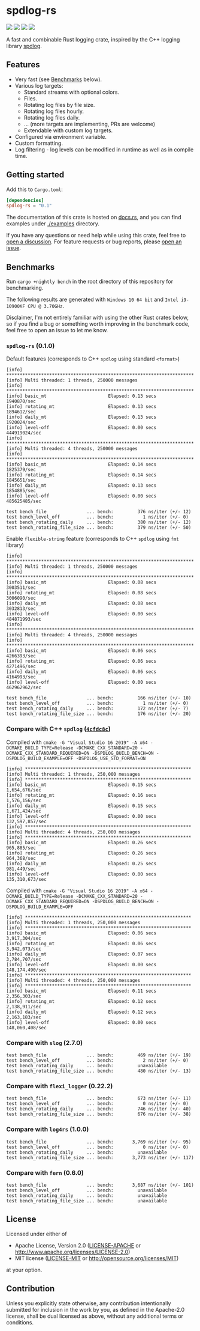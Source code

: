 # spdlog-rs

[![](https://img.shields.io/crates/v/spdlog-rs?style=flat-square)](https://crates.io/crates/spdlog-rs)
[![](https://img.shields.io/github/workflow/status/SpriteOvO/spdlog-rs/CI?style=flat-square)](https://github.com/SpriteOvO/spdlog-rs/actions/workflows/ci.yml)
[![](https://img.shields.io/docsrs/spdlog-rs?style=flat-square)](https://docs.rs/spdlog-rs)
[![](https://img.shields.io/crates/l/spdlog-rs?style=flat-square)](https://github.com/SpriteOvO/spdlog-rs#license)
 
A fast and combinable Rust logging crate, inspired by the C++ logging library [spdlog].

## Features

 - Very fast (see [Benchmarks](#Benchmarks) below).
 - Various log targets:
    - Standard streams with optional colors.
    - Files.
    - Rotating log files by file size.
    - Rotating log files hourly.
    - Rotating log files daily.
    - ... (more targets are implementing, PRs are welcome)
    - Extendable with custom log targets.
 - Configured via environment variable.
 - Custom formatting.
 - Log filtering - log levels can be modified in runtime as well as in compile time.

## Getting started

Add this to `Cargo.toml`:
```toml
[dependencies]
spdlog-rs = "0.1"
```

The documentation of this crate is hosted on [docs.rs], and you can find examples under [./examples] directory.

If you have any questions or need help while using this crate, feel free to [open a discussion]. For feature requests or bug reports, please [open an issue].

## Benchmarks

Run `cargo +nightly bench` in the root directory of this repository for benchmarking.

The following results are generated with `Windows 10 64 bit` and `Intel i9-10900KF CPU @ 3.70GHz`.

Disclaimer, I'm not entirely familiar with using the other Rust crates below, so if you find a bug or something worth improving in the benchmark code, feel free to open an issue to let me know.

### `spdlog-rs` (0.1.0)

Default features (corresponds to C++ `spdlog` using standard `<format>`)
```
[info] **********************************************************************
[info] Multi threaded: 1 threads, 250000 messages
[info] **********************************************************************
[info] basic_mt                       Elapsed: 0.13 secs          1940870/sec
[info] rotating_mt                    Elapsed: 0.13 secs          1894612/sec
[info] daily_mt                       Elapsed: 0.13 secs          1920024/sec
[info] level-off                      Elapsed: 0.00 secs        444919024/sec
[info] **********************************************************************
[info] Multi threaded: 4 threads, 250000 messages
[info] **********************************************************************
[info] basic_mt                       Elapsed: 0.14 secs          1825379/sec
[info] rotating_mt                    Elapsed: 0.14 secs          1845651/sec
[info] daily_mt                       Elapsed: 0.13 secs          1854885/sec
[info] level-off                      Elapsed: 0.00 secs        485625485/sec
```
```
test bench_file               ... bench:         376 ns/iter (+/- 12)
test bench_level_off          ... bench:           1 ns/iter (+/- 0)
test bench_rotating_daily     ... bench:         380 ns/iter (+/- 12)
test bench_rotating_file_size ... bench:         379 ns/iter (+/- 50)
```

Enable `flexible-string` feature (corresponds to C++ `spdlog` using `fmt` library)
```
[info] **********************************************************************
[info] Multi threaded: 1 threads, 250000 messages
[info] **********************************************************************
[info] basic_mt                       Elapsed: 0.08 secs          3003511/sec
[info] rotating_mt                    Elapsed: 0.08 secs          3006090/sec
[info] daily_mt                       Elapsed: 0.08 secs          3032813/sec
[info] level-off                      Elapsed: 0.00 secs        484871993/sec
[info] **********************************************************************
[info] Multi threaded: 4 threads, 250000 messages
[info] **********************************************************************
[info] basic_mt                       Elapsed: 0.06 secs          4266393/sec
[info] rotating_mt                    Elapsed: 0.06 secs          4271496/sec
[info] daily_mt                       Elapsed: 0.06 secs          4164993/sec
[info] level-off                      Elapsed: 0.00 secs        462962962/sec
```
```
test bench_file               ... bench:         166 ns/iter (+/- 10)
test bench_level_off          ... bench:           1 ns/iter (+/- 0)
test bench_rotating_daily     ... bench:         172 ns/iter (+/- 7)
test bench_rotating_file_size ... bench:         176 ns/iter (+/- 20)
```

### Compare with C++ `spdlog` ([`4cfdc8c`])

Compiled with `cmake -G "Visual Studio 16 2019" -A x64 -DCMAKE_BUILD_TYPE=Release -DCMAKE_CXX_STANDARD=20 -DCMAKE_CXX_STANDARD_REQUIRED=ON -DSPDLOG_BUILD_BENCH=ON -DSPDLOG_BUILD_EXAMPLE=OFF -DSPDLOG_USE_STD_FORMAT=ON`
```
[info] **************************************************************
[info] Multi threaded: 1 threads, 250,000 messages
[info] **************************************************************
[info] basic_mt                       Elapsed: 0.15 secs        1,654,676/sec
[info] rotating_mt                    Elapsed: 0.16 secs        1,576,156/sec
[info] daily_mt                       Elapsed: 0.15 secs        1,671,424/sec
[info] level-off                      Elapsed: 0.00 secs      132,597,857/sec
[info] **************************************************************
[info] Multi threaded: 4 threads, 250,000 messages
[info] **************************************************************
[info] basic_mt                       Elapsed: 0.26 secs          965,885/sec
[info] rotating_mt                    Elapsed: 0.26 secs          964,368/sec
[info] daily_mt                       Elapsed: 0.25 secs          981,449/sec
[info] level-off                      Elapsed: 0.00 secs      135,310,673/sec
```

Compiled with `cmake -G "Visual Studio 16 2019" -A x64 -DCMAKE_BUILD_TYPE=Release -DCMAKE_CXX_STANDARD=20 -DCMAKE_CXX_STANDARD_REQUIRED=ON -DSPDLOG_BUILD_BENCH=ON -DSPDLOG_BUILD_EXAMPLE=OFF`
```
[info] **************************************************************
[info] Multi threaded: 1 threads, 250,000 messages
[info] **************************************************************
[info] basic_mt                       Elapsed: 0.06 secs        3,917,304/sec
[info] rotating_mt                    Elapsed: 0.06 secs        3,942,073/sec
[info] daily_mt                       Elapsed: 0.07 secs        3,784,707/sec
[info] level-off                      Elapsed: 0.00 secs      148,174,490/sec
[info] **************************************************************
[info] Multi threaded: 4 threads, 250,000 messages
[info] **************************************************************
[info] basic_mt                       Elapsed: 0.11 secs        2,356,303/sec
[info] rotating_mt                    Elapsed: 0.12 secs        2,138,911/sec
[info] daily_mt                       Elapsed: 0.12 secs        2,163,183/sec
[info] level-off                      Elapsed: 0.00 secs      148,060,408/sec
```

### Compare with `slog` (2.7.0)

```
test bench_file               ... bench:         469 ns/iter (+/- 19)
test bench_level_off          ... bench:           2 ns/iter (+/- 0)
test bench_rotating_daily     ... bench:         unavailable
test bench_rotating_file_size ... bench:         480 ns/iter (+/- 13)
```

### Compare with `flexi_logger` (0.22.2)

```
test bench_file               ... bench:         673 ns/iter (+/- 11)
test bench_level_off          ... bench:           0 ns/iter (+/- 0)
test bench_rotating_daily     ... bench:         746 ns/iter (+/- 40)
test bench_rotating_file_size ... bench:         676 ns/iter (+/- 38)
```

### Compare with `log4rs` (1.0.0)

```
test bench_file               ... bench:       3,769 ns/iter (+/- 95)
test bench_level_off          ... bench:           0 ns/iter (+/- 0)
test bench_rotating_daily     ... bench:         unavailable
test bench_rotating_file_size ... bench:       3,773 ns/iter (+/- 117)
```

### Compare with `fern` (0.6.0)

```
test bench_file               ... bench:       3,687 ns/iter (+/- 101)
test bench_level_off          ... bench:         unavailable
test bench_rotating_daily     ... bench:         unavailable
test bench_rotating_file_size ... bench:         unavailable
```

## License

Licensed under either of

 * Apache License, Version 2.0
   ([LICENSE-APACHE](/LICENSE-APACHE) or http://www.apache.org/licenses/LICENSE-2.0)
 * MIT license
   ([LICENSE-MIT](/LICENSE-MIT) or http://opensource.org/licenses/MIT)

at your option.

## Contribution

Unless you explicitly state otherwise, any contribution intentionally submitted
for inclusion in the work by you, as defined in the Apache-2.0 license, shall be
dual licensed as above, without any additional terms or conditions.

[spdlog]: https://github.com/gabime/spdlog
[./examples]: https://github.com/SpriteOvO/spdlog-rs/tree/main/examples
[docs.rs]: https://docs.rs/spdlog-rs/
[open a discussion]: https://github.com/SpriteOvO/spdlog-rs/discussions/new
[open an issue]: https://github.com/SpriteOvO/spdlog-rs/issues/new/choose
[`4cfdc8c`]: https://github.com/gabime/spdlog/commit/4cfdc8c5c84f696774cb9acde2f95c9e87c11a5e
